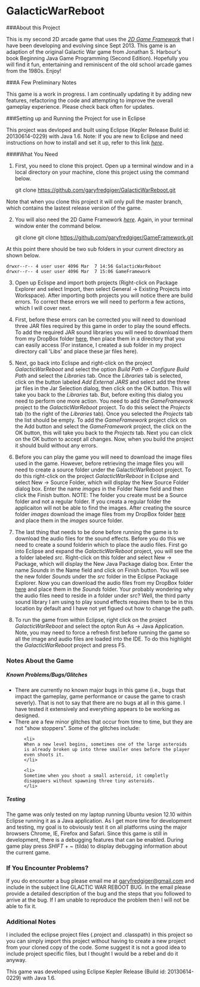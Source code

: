 GalacticWarReboot
=================

###About this Project

This is my second 2D arcade game that uses the *[2D Game Framework](https://github.com/garyfredgiger/GameFramework.git)* that I have been developing and evolving since Sept 2013. This game is an adaption of the original Galactic War game from Jonathan S. Harbour's book Beginning Java Game Programming (Second Edition). Hopefully you will find it fun, entertaining and reminiscent of the old school arcade games from the 1980s. Enjoy! 

###A Few Preliminary Notes

This game is a work in progress. I am continually updating it by adding new features, refactoring the code and attempting to improve the overall gameplay experience. Please check back often for updates.

###Setting up and Running the Project for use in Eclipse

This project was devloped and built using Eclipse (Kepler Release Build id: 20130614-0229) with Java 1.6. Note: If you are new to Eclipse and need instructions on how to install and set it up, refer to this link *[here](http://wiki.eclipse.org/Eclipse/Installation)*.

####What You Need

1) First, you need to clone this project. Open up a terminal window and in a local directory on your machine, clone this project using the command below.

    git clone https://github.com/garyfredgiger/GalacticWarReboot.git

Note that when you clone this project it will only pull the master branch, which contains the lastest release version of the game.

2) You will also need the 2D Game Framework *[here](https://github.com/garyfredgiger/GameFramework.git)*. Again, in your terminal window enter the command below.

    git clone git clone https://github.com/garyfredgiger/GameFramework.git

At this point there should be two sub folders in your current directory as shown below.

    drwxr--r-- 4 user user 4096 Mar  7 14:56 GalacticWarReboot
    drwxr--r-- 4 user user 4096 Mar  7 15:06 GameFramework

3) Open up Eclispe and import both projects (Right-click on Package Explorer and select Import, then select General -> Existing Projects into Workspace). After importing both projects you will notice there are build errors. To correct these errors we will need to perform a few actions, which I will cover next.

4) First, before these errors can be corrected you will need to download three JAR files required by this game in order to play the sound effects. To add the required JAR sound libraries you will need to download them from my DropBox folder [here](https://www.dropbox.com/sh/z3xzd2oqxmmk2nb/jZBIXh47OD/GalacticWarReboot/ThirdPartyJars), then place them in a directory that you can easily access (For instance, I created a sub folder in my project directory call 'Libs' and place these jar files here).

5) Next, go back into Eclispe and right-click on the project *GalacticWarReboot* and select the option *Build Path -> Configure Build Path* and select the *Libraries* tab. Once the *Libraries* tab is selected, click on the button labeled *Add External JARS* and select add the three jar files in the Jar Selection dialog, then click on the OK button. This will take you back to the *Libraries* tab. But, before exiting this dialog you need to perform one more action. You need to add the *GameFramework* project to the *GalacticWarReboot* project. To do this select the *Projects* tab (to the right of the *Libraries* tab). Once you selected the *Projects* tab the list should be empty. To add the *GameFramework* project click on the Add button and select the *GameFramework* project, the click on the OK button, this will take you back to the *Projects* tab. Next you can click on the OK button to accept all changes. Now, when you build the project it should build without any errors.

6) Before you can play the game you will need to download the image files used in the game. However, before retrieving the image files you will need to create a source folder under the GalacticWarReboot project. To do this right-click on the project *GalacticWarReboot* in Eclipse and select New -> Source Folder, which will display the New Source Folder dialog box. Enter the name *images* in the Folder Name field and then click the Finish button. NOTE: The folder you create must be a Source folder and not a regular folder. If you creata a regular folder the applicaiton will not be able to find the images. After creating the source folder *images* download the image files from my DropBox folder [here](https://www.dropbox.com/home/public/GalacticWarReboot/images) and place them in the *images* source folder.

7) The last thing that needs to be done before running the game is to download the audio files for the sound effects. Before you do this we need to create a sound folderin which to place the audio files. First go into Eclipse and expand the *GalacticWarReboot* project, you will see the a folder labeled *src*. Right-click on this folder and select New -> Package, which will display the New Java Package dialog box. Enter the name *Sounds* in the Name field and click on Finish button. You will see the new folder *Sounds* under the *src* folder in the Eclipse Package Explorer. Now you can download the audio files from my DropBox folder [here](https://www.dropbox.com/home/public/GalacticWarReboot/sounds) and place them in the *Sounds* folder. Your probably wondering why the audio files need to reside in a folder under src? Well, the third party sound library I am using to play sound effects requires them to be in this location by default and I have not yet figued out how to change the path.

8) To run the game from within Eclipse, right click on the project *GalacticWarReboot* and select the opton Run As -> Java Application. Note, you may need to force a refresh first before running the game so all the image and audio files are loaded into the IDE. To do this highlight the *GalacticWarReboot* project and press F5.

### Notes About the Game

##### Known Problems/Bugs/Glitches

<ul>

<li>
There are currently no known major bugs in this game (i.e., bugs that impact the gameplay, game performance or cause the game to crash severly). That is not to say that there are no bugs at all in this game. I have tested it extensively and everything appears to be working as designed.
</li>

<li>
There are a few minor glitches that occur from time to time, but they are not "show stoppers". Some of the glitches include:
  <ul>

    <li>
    When a new level begins, sometimes one of the large asteroids is already broken up into three smaller ones before the player even shoots it.
    </li>

    <li>
    Sometime when you shoot a small asteroid, it completly disappaers without spawning three tiny asteroids.
    </li>

  </ul>
  
</li>
</ul>

##### Testing

The game was only tested on my laptop running Ubuntu vesion 12.10 within Eclipse running it as a Java application. As I get more time for development and testing, my goal is to obviously test it on all platforms using the major browsers Chrome, IE, Firefox and Safari. Since this game is still in development, there is a debugging features that can be enabled. During game play press *SHIFT* + *~* (tilda) to display debugging information about the current game.

### If You Encounter Problems?

If you do encounter a bug please email me at garyfredgiger@gmail.com and include in the subject line GLACTIC WAR REBOOT BUG. In the email please provide a detailed description of the bug and the steps that you followed to arrive at the bug. If I am unable to reproduce the problem then I will not be able to fix it.

### Additional Notes

I included the eclipse project files (.project and .classpath) in this project so you can simply import this project without having to create a new project from your cloned copy of the code. Some suggest it is not a good idea to include project specific files, but I thought I would be a rebel and do it anyway.

This game was developed using Eclipse Kepler Release (Build id: 20130614-0229) with Java 1.6. 
